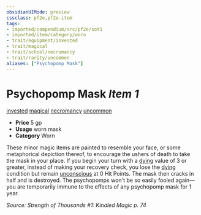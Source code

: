 ```yaml
---
obsidianUIMode: preview
cssclass: pf2e,pf2e-item
tags:
- imported/compendium/src/pf2e/sot1
- imported/item/category/worn
- trait/equipment/invested
- trait/magical
- trait/school/necromancy
- trait/rarity/uncommon
aliases: ["Psychopomp Mask"]
---
```

# Psychopomp Mask *Item 1*  
[invested](invested.md)  [magical](magical.md)  [necromancy](necromancy.md)  [uncommon](uncommon.md)  

- **Price** 5 gp
- **Usage** worn mask
- **Category** Worn

These minor magic items are painted to resemble your face, or some metaphorical depiction thereof, to encourage the ushers of death to take the mask in your place. If you begin your turn with a [dying](conditions.md#Dying) value of 3 or greater, instead of making your recovery check, you lose the [dying](conditions.md#Dying) condition but remain [unconscious](conditions.md#Unconscious) at 0 Hit Points. The mask then cracks in half and is destroyed. The psychopomps won't be so easily fooled again—you are temporarily immune to the effects of any psychopomp mask for 1 year.

*Source: Strength of Thousands #1: Kindled Magic p. 74*